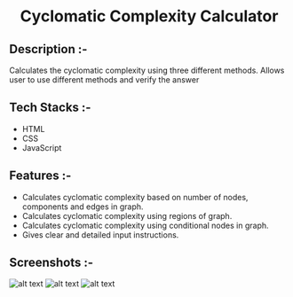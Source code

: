 # <p align="center">Cyclomatic Complexity Calculator</p>

## Description :-

Calculates the cyclomatic complexity using three different methods. Allows user to use different methods and verify the answer


## Tech Stacks :-

- HTML
- CSS
- JavaScript


## Features :-

- Calculates cyclomatic complexity based on number of nodes, components and edges in graph.
- Calculates cyclomatic complexity using regions of graph.
- Calculates cyclomatic complexity using conditional nodes in graph.
- Gives clear and detailed input instructions.


## Screenshots :-
![alt text](image-1.png)
![alt text](image-2.png)
![alt text](image-3.png)
